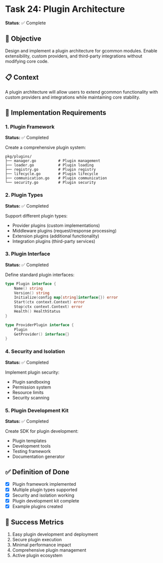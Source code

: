 <!-- file: tasks/24-plugin-architecture.md -->
<!-- version: 1.0.1 -->
<!-- guid: z4a4b4c4-x4y4-7z7a-1v1w-456789012xyz -->

# Task 24: Plugin Architecture
**Status**: ✅ Complete

## 🎯 Objective

Design and implement a plugin architecture for gcommon modules. Enable
extensibility, custom providers, and third-party integrations without modifying
core code.

## 📋 Context

A plugin architecture will allow users to extend gcommon functionality with
custom providers and integrations while maintaining core stability.

## 🔧 Implementation Requirements

### 1. Plugin Framework
**Status:** ✅ Completed

Create a comprehensive plugin system:

```text
pkg/plugins/
├── manager.go          # Plugin management
├── loader.go           # Plugin loading
├── registry.go         # Plugin registry
├── lifecycle.go        # Plugin lifecycle
├── communication.go    # Plugin communication
└── security.go         # Plugin security
```

### 2. Plugin Types
**Status:** ✅ Completed

Support different plugin types:

- Provider plugins (custom implementations)
- Middleware plugins (request/response processing)
- Extension plugins (additional functionality)
- Integration plugins (third-party services)

### 3. Plugin Interface
**Status:** ✅ Completed

Define standard plugin interfaces:

```go
type Plugin interface {
    Name() string
    Version() string
    Initialize(config map[string]interface{}) error
    Start(ctx context.Context) error
    Stop(ctx context.Context) error
    Health() HealthStatus
}

type ProviderPlugin interface {
    Plugin
    GetProvider() interface{}
}
```

### 4. Security and Isolation
**Status:** ✅ Completed

Implement plugin security:

- Plugin sandboxing
- Permission system
- Resource limits
- Security scanning

### 5. Plugin Development Kit
**Status:** ✅ Completed

Create SDK for plugin development:

- Plugin templates
- Development tools
- Testing framework
- Documentation generator

## ✅ Definition of Done

- [x] Plugin framework implemented
- [x] Multiple plugin types supported
- [x] Security and isolation working
- [x] Plugin development kit complete
- [x] Example plugins created

## 🎯 Success Metrics

1. Easy plugin development and deployment
2. Secure plugin execution
3. Minimal performance impact
4. Comprehensive plugin management
5. Active plugin ecosystem